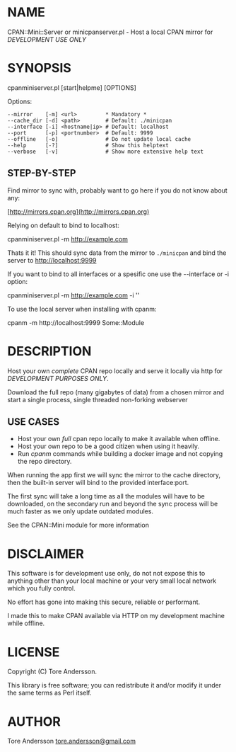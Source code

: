 # NAME

CPAN::Mini::Server or minicpanserver.pl - Host a local CPAN mirror for _DEVELOPMENT USE ONLY_

# SYNOPSIS

cpanminiserver.pl \[start|helpme\] \[OPTIONS\]

Options:

    --mirror    [-m] <url>         * Mandatory *
    --cache_dir [-d] <path>        # Default: ./minicpan
    --interface [-i] <hostname|ip> # Default: localhost
    --port      [-p] <portnumber>  # Default: 9999
    --offline   [-o]               # Do not update local cache
    --help      [-?]               # Show this helptext
    --verbose   [-v]               # Show more extensive help text

## STEP-BY-STEP

Find mirror to sync with, probably want to go here if you do not know about any:

[http://mirrors.cpan.org](http://mirrors.cpan.org)

Relying on default to bind to localhost:

cpanminiserver.pl -m http://example.com

Thats it it! This should sync data from the mirror to `./minicpan`
and bind the server to [http://localhost:9999](http://localhost:9999)

If you want to bind to all interfaces or a spesific one use the --interface or -i option:

cpanminiserver.pl -m http://example.com -i ''

To use the local server when installing with cpanm:

cpanm -m http://localhost:9999 Some::Module

# DESCRIPTION

Host your own _complete_ CPAN repo locally and serve it locally via http for _DEVELOPMENT PURPOSES ONLY_.

Download the full repo (many gigabytes of data) from a chosen mirror
and start a single process, single threaded non-forking webserver

## USE CASES

- Host your own _full_ cpan repo locally to make it available when offline.
- Host your own repo to be a good citizen when using it heavily.
- Run _cpanm_ commands while building a docker image and not copying the
repo directory.

When running the app first we will sync the mirror to the cache directory, then
the built-in server will bind to the provided interface:port.

The first sync will take a long time as all the modules will have to be downloaded,
on the secondary run and beyond the sync process will be much faster as we only update
outdated modules.

See the CPAN::Mini module for more information

# DISCLAIMER

This software is for development use only, do not not expose this to anything other than
your local machine or your very small local network which you fully control.

No effort has gone into making this secure, reliable or performant.

I made this to make CPAN available via HTTP on my development machine while offline.

# LICENSE

Copyright (C) Tore Andersson.

This library is free software; you can redistribute it and/or modify
it under the same terms as Perl itself.

# AUTHOR

Tore Andersson <tore.andersson@gmail.com>

